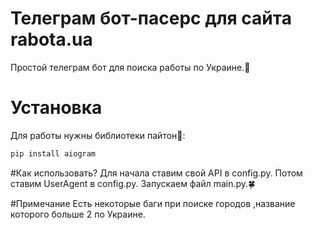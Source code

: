 # Телеграм бот-пасерс для сайта rabota.ua
Простой телеграм бот для поиска работы по Украине.🌈

# Установка
Для работы нужны библиотеки пайтон🐍:
```bash
pip install aiogram
```
#Как использовать?
Для начала ставим свой API в config.py. Потом ставим UserAgent в config.py. Запускаем файл main.py.🍀

#Примечание
Есть некоторые баги при поиске городов ,название которого больше 2 по Украине.
